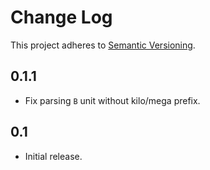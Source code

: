 # Change Log
This project adheres to [Semantic Versioning](http://semver.org/).

## 0.1.1
* Fix parsing `B` unit without kilo/mega prefix.

## 0.1
* Initial release.

